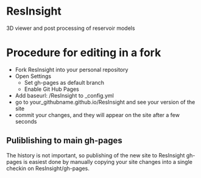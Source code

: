 ResInsight
==========

3D viewer and post processing of reservoir models

# Procedure for editing in a fork
- Fork ResInsight into your personal repository
- Open Settings
    - Set gh-pages as default branch
    - Enable Git Hub Pages
- Add baseurl: /ResInsight to _config.yml
- go to your_githubname.github.io/ResInsight and see your version of the site
- commit your changes, and they will appear on the site after a few seconds

## Puliblishing to main gh-pages
The history is not important, so publishing of the new site to ResInsight gh-pages is easiest done by manually copying your site changes into a single checkin on ResInsight/gh-pages. 

